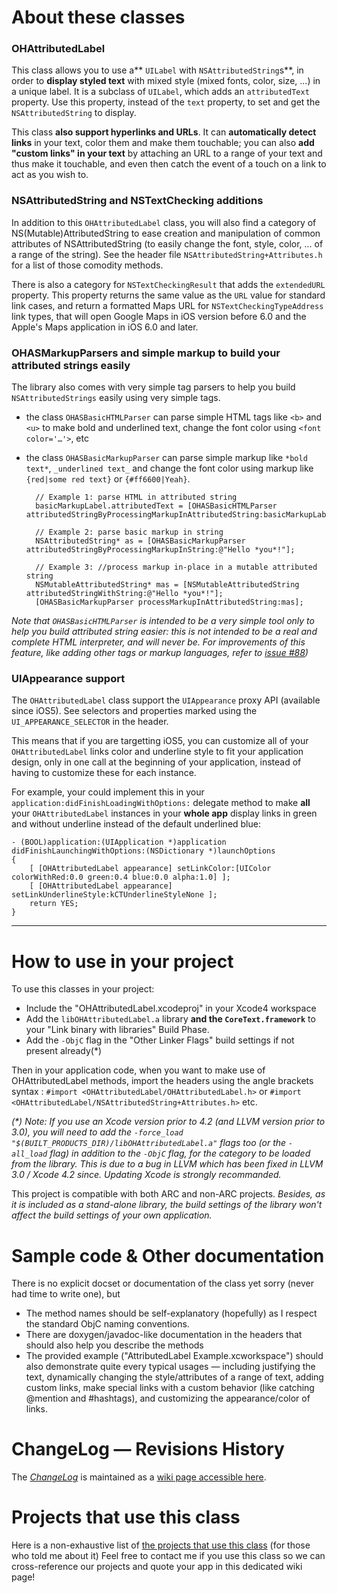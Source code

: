 # About these classes

### OHAttributedLabel

This class allows you to use a** `UILabel` with `NSAttributedString`s**, in order to **display styled text** with mixed style (mixed fonts, color, size, ...) in a unique label. It is a subclass of `UILabel`, which adds an `attributedText` property. Use this property, instead of the `text` property, to set and get the `NSAttributedString` to display.

This class **also support hyperlinks and URLs**. It can **automatically detect links** in your text, color them and make them touchable; you can also **add "custom links" in your text** by attaching an URL to a range of your text and thus make it touchable, and even then catch the event of a touch on a link to act as you wish to.

### NSAttributedString and NSTextChecking additions

In addition to this `OHAttributedLabel` class, you will also find a category of NS(Mutable)AttributedString to ease creation and manipulation of common attributes of NSAttributedString (to easily change the font, style, color, ... of a range of the string). See the header file `NSAttributedString+Attributes.h` for a list of those comodity methods.

There is also a category for `NSTextCheckingResult` that adds the `extendedURL` property. This property returns the same value as the `URL` value for standard link cases, and return a formatted Maps URL for `NSTextCheckingTypeAddress` link types, that will open Google Maps in iOS version before 6.0 and the Apple's Maps application in iOS 6.0 and later.

### OHASMarkupParsers and simple markup to build your attributed strings easily

The library also comes with very simple tag parsers to help you build `NSAttributedStrings` easily using very simple tags.

* the class `OHASBasicHTMLParser` can parse simple HTML tags like `<b>` and `<u>` to make bold and underlined text, change the font color using `<font color='…'>`, etc
* the class `OHASBasicMarkupParser` can parse simple markup like `*bold text*`, `_underlined text_` and change the font color using markup like `{red|some red text}` or `{#ff6600|Yeah}`.

        // Example 1: parse HTML in attributed string
        basicMarkupLabel.attributedText = [OHASBasicHTMLParser attributedStringByProcessingMarkupInAttributedString:basicMarkupLabel.attributedText];
    
        // Example 2: parse basic markup in string
        NSAttributedString* as = [OHASBasicMarkupParser attributedStringByProcessingMarkupInString:@"Hello *you*!"];

        // Example 3: //process markup in-place in a mutable attributed string
        NSMutableAttributedString* mas = [NSMutableAttributedString attributedStringWithString:@"Hello *you*!"];
        [OHASBasicMarkupParser processMarkupInAttributedString:mas];

_Note that `OHASBasicHTMLParser` is intended to be a very simple tool only to help you build attributed string easier: this is not intended to be a real and complete HTML interpreter, and will never be. For improvements of this feature, like adding other tags or markup languages, refer to [issue #88](http://github.com/AliSoftware/OHAttributedLabel/issues/88))_

### UIAppearance support

The `OHAttributedLabel` class support the `UIAppearance` proxy API (available since iOS5). See selectors and properties marked using the `UI_APPEARANCE_SELECTOR` in the header.

This means that if you are targetting iOS5, you can customize all of your `OHAttributedLabel` links color and underline style to fit your application design, only in one call at the beginning of your application, instead of having to customize these for each instance.

For example, your could implement this in your `application:didFinishLoadingWithOptions:` delegate method to make **all** your `OHAttributedLabel` instances in your **whole app** display links in green and without underline instead of the default underlined blue:

    - (BOOL)application:(UIApplication *)application didFinishLaunchingWithOptions:(NSDictionary *)launchOptions
    {
        [ [OHAttributedLabel appearance] setLinkColor:[UIColor colorWithRed:0.0 green:0.4 blue:0.0 alpha:1.0] ];
        [ [OHAttributedLabel appearance] setLinkUnderlineStyle:kCTUnderlineStyleNone ];
        return YES;
    }

----

# How to use in your project

To use this classes in your project:

* Include the "OHAttributedLabel.xcodeproj" in your Xcode4 workspace
* Add the `libOHAttributedLabel.a` library **and the `CoreText.framework`** to your "Link binary with libraries" Build Phase.
* Add the `-ObjC` flag in the "Other Linker Flags" build settings if not present already(*)

Then in your application code, when you want to make use of OHAttributedLabel methods, import the headers using the angle brackets syntax : `#import <OHAttributedLabel/OHAttributedLabel.h>` or `#import <OHAttributedLabel/NSAttributedString+Attributes.h>` etc.

_(*) Note: If you use an Xcode version prior to 4.2 (and LLVM version prior to 3.0), you will need to add the `-force_load "$(BUILT_PRODUCTS_DIR)/libOHAttributedLabel.a"` flags too (or the `-all_load` flag) in addition to the `-ObjC` flag, for the category to be loaded from the library. This is due to a bug in LLVM which has been fixed in LLVM 3.0 / Xcode 4.2 since. Updating Xcode is strongly recommanded._

This project is compatible with both ARC and non-ARC projects. _Besides, as it is included as a stand-alone library, the build settings of the library won't affect the build settings of your own application._

# Sample code & Other documentation

There is no explicit docset or documentation of the class yet sorry (never had time to write one), but

* The method names should be self-explanatory (hopefully) as I respect the standard ObjC naming conventions.
* There are doxygen/javadoc-like documentation in the headers that should also help you describe the methods
* The provided example ("AttributedLabel Example.xcworkspace") should also demonstrate quite every typical usages — including justifying the text, dynamically changing the style/attributes of a range of text, adding custom links, make special links with a custom behavior (like catching @mention and #hashtags), and customizing the appearance/color of links.

# ChangeLog — Revisions History

The [_ChangeLog_](http://github.com/AliSoftware/OHAttributedLabel/wiki/Revisions-History) is maintained as a [wiki page accessible here](http://github.com/AliSoftware/OHAttributedLabel/wiki/Revisions-History).

# Projects that use this class

Here is a non-exhaustive list of [the projects that use this class](http://github.com/AliSoftware/OHAttributedLabel/wiki/They-use-this-class) (for those who told me about it)
Feel free to contact me if you use this class so we can cross-reference our projects and quote your app in this dedicated wiki page!